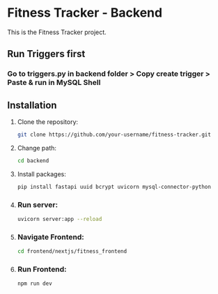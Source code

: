 # Fitness Tracker - Backend

This is  the Fitness Tracker project.

## Run Triggers first

### Go to triggers.py in backend folder > Copy create trigger > Paste & run in MySQL Shell


## Installation

1. Clone the repository:
   ```bash
   git clone https://github.com/your-username/fitness-tracker.git

2. Change path:
   ```bash
   cd backend

3. Install packages:
   ```bash
   pip install fastapi uuid bcrypt uvicorn mysql-connector-python

4. ### Run server:
   ```bash
   uvicorn server:app --reload

5. ### Navigate Frontend:
   ```bash
   cd frontend/nextjs/fitness_frontend
   
6. ### Run Frontend:
   ```bash
   npm run dev